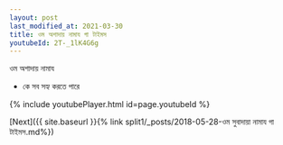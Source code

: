 ```yaml
---
layout: post
last_modified_at: 2021-03-30
title: ওম অশাদায় নামায গা টাইমস
youtubeId: 2T-_1lK4G6g
---
```

 
 
 ওম অশাদায় নামায  
 
 -  কে সব সহ্য করতে পারে 
 
  
 
  
 
 
 
 
 
 


{% include youtubePlayer.html id=page.youtubeId %}
 
[Next]({{ site.baseurl }}{% link  split1/_posts/2018-05-28-ওম সুবাদায়া নামায গা টাইমস.md%})
 
